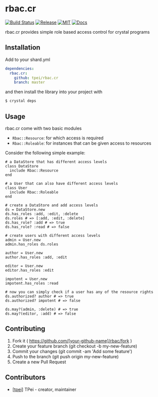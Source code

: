 # rbac.cr
[![Build Status](https://travis-ci.org/TPei/rbac.cr.svg?branch=master)](https://travis-ci.org/TPei/rbac.cr)
[![Release](https://img.shields.io/github/release/tpei/rbac.cr.svg)](https://github.com/TPei/rbac.cr/releases)
[![MIT](https://badges.frapsoft.com/os/mit/mit.png?v=103)](https://github.com/TPei/rbac.cr/blob/master/LICENSE)
[![Docs](https://img.shields.io/badge/docs-lastest-brightgreen.svg)](https://tpei.github.io/rbac.cr/index.html)

rbac.cr provides simple role based access control for crystal programs

## Installation


Add to your shard.yml

```yaml
dependencies:
  rbac.cr:
    github: tpei/rbac.cr
    branch: master
```

and then install the library into your project with

```bash
$ crystal deps
```

## Usage

rbac.cr come with two basic modules

- `Rbac::Resource`: for which access is required
- `Rbac::Roleable`: for instances that can be given access to resources

Consider the following simple example:
```crystal
# a DataStore that has different access levels
class DataStore
  include Rbac::Resource
end

# a User that can also have different access levels
class User
  include Rbac::Roleable
end

# create a DataStore and add access levels
ds = DataStore.new
ds.has_roles :add, :edit, :delete
ds.roles # => [:add, :edit, :delete]
ds.has_role? :add # => true
ds.has_role? :read # => false

# create users with different access levels
admin = User.new
admin.has_roles ds.roles

author = User.new
author.has_roles :add, :edit

editor = User.new
editor.has_roles :edit

impotent = User.new
impotent.has_roles :read

# now you can simply check if a user has any of the resource rights
ds.authorized? author # => true
ds.authorized? impotent # => false

ds.may?(admin, :delete) # => true
ds.may?(editor, :add) # => false

```


## Contributing

1. Fork it ( https://github.com/[your-github-name]/rbac/fork )
2. Create your feature branch (git checkout -b my-new-feature)
3. Commit your changes (git commit -am 'Add some feature')
4. Push to the branch (git push origin my-new-feature)
5. Create a new Pull Request

## Contributors

- [[tpei]](https://github.com/[tpei]) TPei - creator, maintainer
